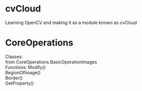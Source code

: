 # cvCloud
Learning OpenCV and making it as a module known as cvCloud

# CoreOperations
Classes:<br>from CoreOperations.BasicOperationImages<br>Functions: Modify()<br>RegionOfImage()<br>Border()<br>GetProperty()<br>

  
